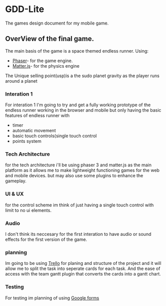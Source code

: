 # GDD-Lite
The games design document for my mobile game.

## OverView of the final game.
 The main basis of the game is a space themed endless runner.
 Using:
* [Phaser](https://photonstorm.github.io/phaser3-docs/)- for the game engine.
* [Matter.js](https://photonstorm.github.io/phaser3-docs/MatterJS.html)- for the physics engine 

The Unique selling point(usp)is a the sudo planet gravity as the player runs around a planet
### Interation 1
For interation 1 I'm going to try and get a fully working prototype of the endless runner working in the browser and mobile but only having the basic features of endless runner with
* timer
* automatic movement
* basic touch controls(single touch control
* points system


### Tech Architecture 
for the tech architecture i'll be using  phaser 3  and matter.js as the main platform as it allows me to  make lightweight functioning  games for the web and mobile devices. but may also use some plugins to enhance the gameplay.

### UI & UX
for the control scheme im think of just having a single touch control  with limit to no ui elements.
### Audio 
I don't think its neccesary  for the first interation to have audio or sound effects for the first version of the game.
### planning
Im going to be using [Trello](https://trello.com/b/fr0tffg4/mobile-game)  for planing and structure  of the project and it will allow me to split the task into seperate cards for each task. And  the ease of access with the team gantt plugin that converts the cards into a gantt chart.

### Testing
For testing im planning of using [Google forms](https://www.google.com/forms/about/?utm_source=gaboutpage&utm_medium=formslink&utm_campaign=gabout)
